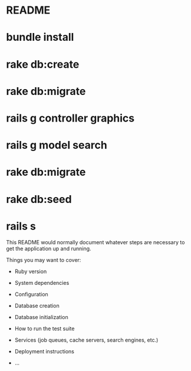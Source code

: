 # README

# bundle install
# rake db:create
# rake db:migrate
# rails g controller graphics 
# rails g model search
# rake db:migrate
# rake db:seed
# rails s 

This README would normally document whatever steps are necessary to get the
application up and running.

Things you may want to cover:

* Ruby version

* System dependencies

* Configuration

* Database creation

* Database initialization

* How to run the test suite

* Services (job queues, cache servers, search engines, etc.)

* Deployment instructions

* ...
